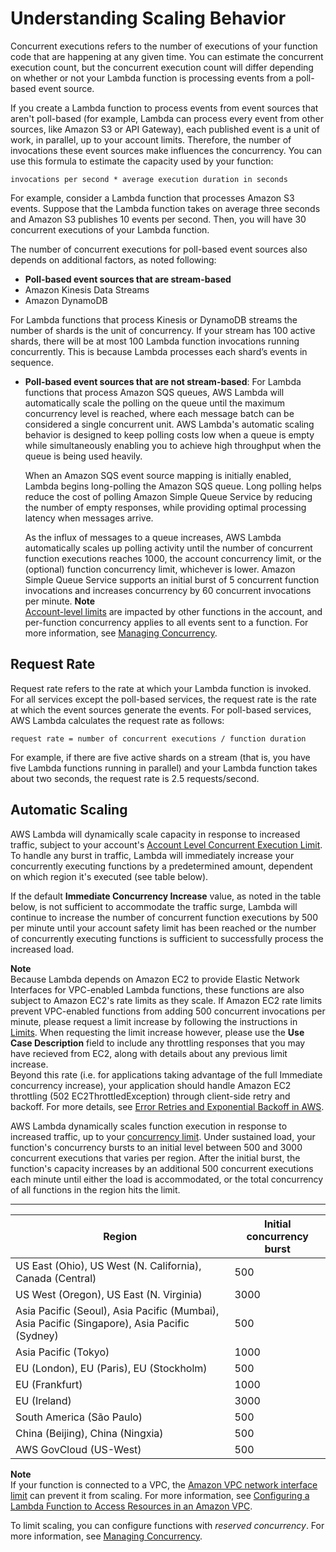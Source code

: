 # Understanding Scaling Behavior<a name="scaling"></a>

Concurrent executions refers to the number of executions of your function code that are happening at any given time\. You can estimate the concurrent execution count, but the concurrent execution count will differ depending on whether or not your Lambda function is processing events from a poll\-based event source\. 

If you create a Lambda function to process events from event sources that aren't poll\-based \(for example, Lambda can process every event from other sources, like Amazon S3 or API Gateway\), each published event is a unit of work, in parallel, up to your account limits\. Therefore, the number of invocations these event sources make influences the concurrency\. You can use this formula to estimate the capacity used by your function:

```
invocations per second * average execution duration in seconds
```

For example, consider a Lambda function that processes Amazon S3 events\. Suppose that the Lambda function takes on average three seconds and Amazon S3 publishes 10 events per second\. Then, you will have 30 concurrent executions of your Lambda function\.

The number of concurrent executions for poll\-based event sources also depends on additional factors, as noted following:
+  **Poll\-based event sources that are stream\-based** 
  + Amazon Kinesis Data Streams
  + Amazon DynamoDB

  For Lambda functions that process Kinesis or DynamoDB streams the number of shards is the unit of concurrency\. If your stream has 100 active shards, there will be at most 100 Lambda function invocations running concurrently\. This is because Lambda processes each shard’s events in sequence\. 
+ **Poll\-based event sources that are not stream\-based**: For Lambda functions that process Amazon SQS queues, AWS Lambda will automatically scale the polling on the queue until the maximum concurrency level is reached, where each message batch can be considered a single concurrent unit\. AWS Lambda's automatic scaling behavior is designed to keep polling costs low when a queue is empty while simultaneously enabling you to achieve high throughput when the queue is being used heavily\. 

  When an Amazon SQS event source mapping is initially enabled, Lambda begins long\-polling the Amazon SQS queue\. Long polling helps reduce the cost of polling Amazon Simple Queue Service by reducing the number of empty responses, while providing optimal processing latency when messages arrive\.

  As the influx of messages to a queue increases, AWS Lambda automatically scales up polling activity until the number of concurrent function executions reaches 1000, the account concurrency limit, or the \(optional\) function concurrency limit, whichever is lower\. Amazon Simple Queue Service supports an initial burst of 5 concurrent function invocations and increases concurrency by 60 concurrent invocations per minute\.
**Note**  
[Account\-level limits](https://docs.aws.amazon.com/lambda/latest/dg/limits.html) are impacted by other functions in the account, and per\-function concurrency applies to all events sent to a function\. For more information, see [Managing Concurrency](concurrent-executions.md)\.

## Request Rate<a name="concurrent-executions-request-rate"></a>

Request rate refers to the rate at which your Lambda function is invoked\. For all services except the poll\-based services, the request rate is the rate at which the event sources generate the events\. For poll\-based services, AWS Lambda calculates the request rate as follows:

```
request rate = number of concurrent executions / function duration
```

For example, if there are five active shards on a stream \(that is, you have five Lambda functions running in parallel\) and your Lambda function takes about two seconds, the request rate is 2\.5 requests/second\.

## Automatic Scaling<a name="scaling-behavior"></a>

AWS Lambda will dynamically scale capacity in response to increased traffic, subject to your account's [Account Level Concurrent Execution Limit](concurrent-executions.md#concurrent-execution-safety-limit)\. To handle any burst in traffic, Lambda will immediately increase your concurrently executing functions by a predetermined amount, dependent on which region it's executed \(see table below\)\.

 If the default **Immediate Concurrency Increase** value, as noted in the table below, is not sufficient to accommodate the traffic surge, Lambda will continue to increase the number of concurrent function executions by 500 per minute until your account safety limit has been reached or the number of concurrently executing functions is sufficient to successfully process the increased load\.

**Note**  
Because Lambda depends on Amazon EC2 to provide Elastic Network Interfaces for VPC\-enabled Lambda functions, these functions are also subject to Amazon EC2's rate limits as they scale\. If Amazon EC2 rate limits prevent VPC\-enabled functions from adding 500 concurrent invocations per minute, please request a limit increase by following the instructions in [Limits](limits.md). When requesting the limit increase however, please use the **Use Case Description** field to include any throttling responses that you may have recieved from EC2, along with details about any previous limit increase\.  
Beyond this rate \(i\.e\. for applications taking advantage of the full Immediate concurrency increase\), your application should handle Amazon EC2 throttling \(502 EC2ThrottledException\) through client\-side retry and backoff\. For more details, see [Error Retries and Exponential Backoff in AWS](http://docs.aws.amazon.com/general/latest/gr/api-retries.html)\.

AWS Lambda dynamically scales function execution in response to increased traffic, up to your [concurrency limit](limits.md)\. Under sustained load, your function's concurrency bursts to an initial level between 500 and 3000 concurrent executions that varies per region\. After the initial burst, the function's capacity increases by an additional 500 concurrent executions each minute until either the load is accommodated, or the total concurrency of all functions in the region hits the limit\.


****  

| Region | Initial concurrency burst | 
| --- | --- | 
| US East \(Ohio\), US West \(N\. California\), Canada \(Central\) | 500 | 
| US West \(Oregon\), US East \(N\. Virginia\) | 3000 | 
| Asia Pacific \(Seoul\), Asia Pacific \(Mumbai\), Asia Pacific \(Singapore\), Asia Pacific \(Sydney\) | 500 | 
| Asia Pacific \(Tokyo\) | 1000 | 
| EU \(London\), EU \(Paris\), EU \(Stockholm\) | 500 | 
| EU \(Frankfurt\) | 1000 | 
| EU \(Ireland\) | 3000 | 
| South America \(São Paulo\) | 500 | 
| China \(Beijing\), China \(Ningxia\) | 500 | 
| AWS GovCloud \(US\-West\) | 500 | 

**Note**  
If your function is connected to a VPC, the [Amazon VPC network interface limit](https://docs.aws.amazon.com/general/latest/gr/aws_service_limits.html#limits_vpc) can prevent it from scaling\. For more information, see [Configuring a Lambda Function to Access Resources in an Amazon VPC](vpc.md)\.

To limit scaling, you can configure functions with *reserved concurrency*\. For more information, see [Managing Concurrency](concurrent-executions.md)\.
